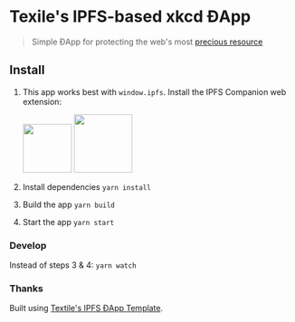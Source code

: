# Texile's IPFS-based xkcd ĐApp

> Simple ĐApp for protecting the web's most [precious resource](https://xkcd.com/)

## Install

1. This app works best with `window.ipfs`. Install the IPFS Companion web extension:

    <a href="https://addons.mozilla.org/en-US/firefox/addon/ipfs-companion/" title="Get the add-on"><img width="86" src="https://blog.mozilla.org/addons/files/2015/11/AMO-button_1.png" /></a> <a href="https://chrome.google.com/webstore/detail/ipfs-companion/nibjojkomfdiaoajekhjakgkdhaomnch" title="Get the extension"><img width="103" src="https://developer.chrome.com/webstore/images/ChromeWebStore_BadgeWBorder_v2_206x58.png" /></a>

2. Install dependencies `yarn install`
3. Build the app `yarn build`
4. Start the app `yarn start`

### Develop

Instead of steps 3 & 4: `yarn watch`

### Thanks

Built using [Textile's IPFS ĐApp Template](https://github.com/textileio/dapp-template).
